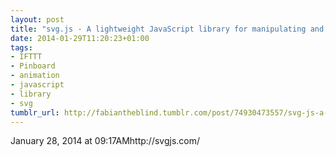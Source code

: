 ```yaml
---
layout: post
title: "svg.js - A lightweight JavaScript library for manipulating and animating svg"
date: 2014-01-29T11:20:23+01:00
tags:
- IFTTT
- Pinboard
- animation
- javascript
- library
- svg
tumblr_url: http://fabiantheblind.tumblr.com/post/74930473557/svg-js-a-lightweight-javascript-library-for
---
```

January 28, 2014 at 09:17AMhttp://svgjs.com/
